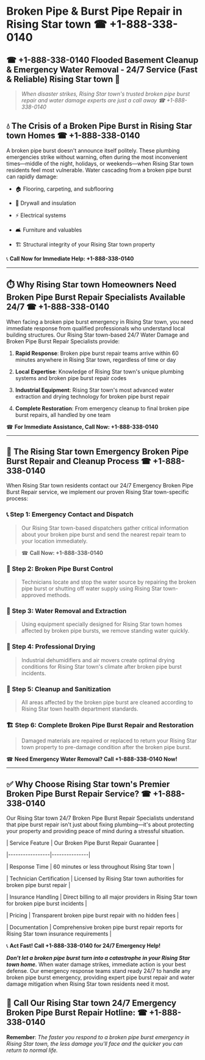 # Broken Pipe & Burst Pipe Repair in Rising Star town ☎ +1-888-338-0140  
## ☎ +1-888-338-0140 Flooded Basement Cleanup & Emergency Water Removal - 24/7 Service (Fast & Reliable) Rising Star town 🚨  

> *When disaster strikes, Rising Star town's trusted broken pipe burst repair and water damage experts are just a call away ☎ +1-888-338-0140*  

## 💧 The Crisis of a Broken Pipe Burst in Rising Star town Homes ☎ +1-888-338-0140  

A broken pipe burst doesn't announce itself politely. These plumbing emergencies strike without warning, often during the most inconvenient times—middle of the night, holidays, or weekends—when Rising Star town residents feel most vulnerable. Water cascading from a broken pipe burst can rapidly damage:  

* 🏠 Flooring, carpeting, and subflooring  
* 🧱 Drywall and insulation  
* ⚡ Electrical systems  
* 🛋️ Furniture and valuables  
* 🏗️ Structural integrity of your Rising Star town property  

📞 **Call Now for Immediate Help: +1-888-338-0140**  

---  

## ⏱️ Why Rising Star town Homeowners Need Broken Pipe Burst Repair Specialists Available 24/7 ☎ +1-888-338-0140  

When facing a broken pipe burst emergency in Rising Star town, you need immediate response from qualified professionals who understand local building structures. Our Rising Star town-based 24/7 Water Damage and Broken Pipe Burst Repair Specialists provide:  

1. **Rapid Response**: Broken pipe burst repair teams arrive within 60 minutes anywhere in Rising Star town, regardless of time or day  
2. **Local Expertise**: Knowledge of Rising Star town's unique plumbing systems and broken pipe burst repair codes  
3. **Industrial Equipment**: Rising Star town's most advanced water extraction and drying technology for broken pipe burst repair  
4. **Complete Restoration**: From emergency cleanup to final broken pipe burst repairs, all handled by one team  

☎ **For Immediate Assistance, Call Now: +1-888-338-0140**  

---  

## 🔧 The Rising Star town Emergency Broken Pipe Burst Repair and Cleanup Process ☎ +1-888-338-0140  

When Rising Star town residents contact our 24/7 Emergency Broken Pipe Burst Repair service, we implement our proven Rising Star town-specific process:  

### 📞 Step 1: Emergency Contact and Dispatch  
> Our Rising Star town-based dispatchers gather critical information about your broken pipe burst and send the nearest repair team to your location immediately.  
> ☎ **Call Now: +1-888-338-0140**  

### 🚿 Step 2: Broken Pipe Burst Control  
> Technicians locate and stop the water source by repairing the broken pipe burst or shutting off water supply using Rising Star town-approved methods.  

### 🌊 Step 3: Water Removal and Extraction  
> Using equipment specially designed for Rising Star town homes affected by broken pipe bursts, we remove standing water quickly.  

### 💨 Step 4: Professional Drying  
> Industrial dehumidifiers and air movers create optimal drying conditions for Rising Star town's climate after broken pipe burst incidents.  

### 🧼 Step 5: Cleanup and Sanitization  
> All areas affected by the broken pipe burst are cleaned according to Rising Star town health department standards.  

### 🏗️ Step 6: Complete Broken Pipe Burst Repair and Restoration  
> Damaged materials are repaired or replaced to return your Rising Star town property to pre-damage condition after the broken pipe burst.  

☎ **Need Emergency Water Removal? Call +1-888-338-0140 Now!**  

---  

## ✅ Why Choose Rising Star town's Premier Broken Pipe Burst Repair Service? ☎ +1-888-338-0140  

Our Rising Star town 24/7 Broken Pipe Burst Repair Specialists understand that pipe burst repair isn't just about fixing plumbing—it's about protecting your property and providing peace of mind during a stressful situation.  

| Service Feature | Our Broken Pipe Burst Repair Guarantee |  
|-----------------|---------------|  
| Response Time | 60 minutes or less throughout Rising Star town |  
| Technician Certification | Licensed by Rising Star town authorities for broken pipe burst repair |  
| Insurance Handling | Direct billing to all major providers in Rising Star town for broken pipe burst incidents |  
| Pricing | Transparent broken pipe burst repair with no hidden fees |  
| Documentation | Comprehensive broken pipe burst repair reports for Rising Star town insurance requirements |  

📞 **Act Fast! Call +1-888-338-0140 for 24/7 Emergency Help!**  

***Don't let a broken pipe burst turn into a catastrophe in your Rising Star town home.*** When water damage strikes, immediate action is your best defense. Our emergency response teams stand ready 24/7 to handle any broken pipe burst emergency, providing expert pipe burst repair and water damage mitigation when Rising Star town residents need it most.  

## 📱 Call Our Rising Star town 24/7 Emergency Broken Pipe Burst Repair Hotline: ☎ +1-888-338-0140  

**Remember**: *The faster you respond to a broken pipe burst emergency in Rising Star town, the less damage you'll face and the quicker you can return to normal life.*